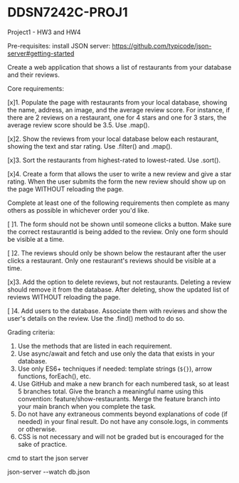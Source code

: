 # DDSN7242C-PROJ1
Project1 - HW3 and HW4

Pre-requisites: install JSON server: https://github.com/typicode/json-server#getting-started

Create a web application that shows a list of restaurants from your database and their reviews. 

Core requirements:

[x]1. Populate the page with restaurants from your local database, showing the name, address, an image, and the average review score. For instance, if there are 2 reviews on a restaurant, one for 4 stars and one for 3 stars, the average review score should be 3.5. Use .map(). 

[x]2. Show the reviews from your local database below each restaurant, showing the text and star rating. Use .filter() and .map().

[x]3. Sort the restaurants from highest-rated to lowest-rated. Use .sort().

[x]4. Create a form that allows the user to write a new review and give a star rating. When the user submits the form the new review should show up on the page WITHOUT reloading the page.

Complete at least one of the following requirements then complete as many others as possible in whichever order you'd like.

[ ]1. The form should not be shown until someone clicks a button. Make sure the correct restaurantId is being added to the review. Only one form should be visible at a time.

[ ]2. The reviews should only be shown below the restaurant after the user clicks a restaurant. Only one restaurant's reviews should be visible at a time.

[x]3. Add the option to delete reviews, but not restaurants. Deleting a review should remove it from the database. After deleting, show the updated list of reviews WITHOUT reloading the page.

[ ]4. Add users to the database. Associate them with reviews and show the user's details on the review. Use the .find() method to do so.

Grading criteria:
1. Use the methods that are listed in each requirement.
2. Use async/await and fetch and use only the data that exists in your database.
3. Use only ES6+ techniques if needed: template strings (`${}`), arrow functions, forEach(), etc.
4. Use GitHub and make a new branch for each numbered task, so at least 5 branches total. Give the branch a meaningful name using this convention: feature/show-restaurants. Merge the feature branch into your main branch when you complete the task. 
5. Do not have any extraneous comments beyond explanations of code (if needed) in your final result. Do not have any console.logs, in comments or otherwise.
6. CSS is not necessary and will not be graded but is encouraged for the sake of practice.

cmd to start the json server

json-server --watch db.json